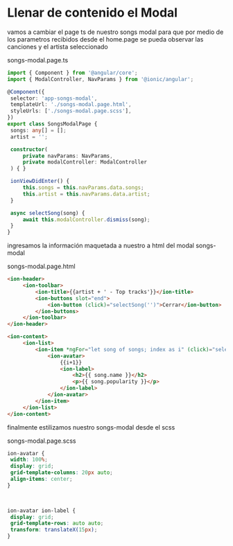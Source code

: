# Llenar de contenido el Modal

vamos a cambiar el page ts de nuestro songs modal para que por medio de los parametros recibidos desde el home.page se pueda observar las canciones y el artista seleccionado

songs-modal.page.ts
```ts
import { Component } from '@angular/core';
import { ModalController, NavParams } from '@ionic/angular';

@Component({
 selector: 'app-songs-modal',
 templateUrl: './songs-modal.page.html',
 styleUrls: ['./songs-modal.page.scss'],
})
export class SongsModalPage {
 songs: any[] = [];
 artist = '';

 constructor(
	 private navParams: NavParams,
	 private modalController: ModalController
 ) { }

 ionViewDidEnter() {
	 this.songs = this.navParams.data.songs;
	 this.artist = this.navParams.data.artist;
 }

 async selectSong(song) {
	 await this.modalController.dismiss(song);
 }
}
```

ingresamos la información maquetada a nuestro a html del modal songs-modal

songs-modal.page.html
```html
<ion-header>
	 <ion-toolbar>
		 <ion-title>{{artist + ' - Top tracks'}}</ion-title>
		 <ion-buttons slot="end">
			 <ion-button (click)="selectSong('')">Cerrar</ion-button>
		 </ion-buttons>
	 </ion-toolbar>
</ion-header>

<ion-content>
	 <ion-list>
		 <ion-item *ngFor="let song of songs; index as i" (click)="selectSong(song)">
			 <ion-avatar>
				 {{i+1}}
				 <ion-label>
					 <h2>{{ song.name }}</h2>
					 <p>{{ song.popularity }}</p>
				 </ion-label>
			 </ion-avatar>
		 </ion-item>
	 </ion-list>
</ion-content>
```

finalmente estilizamos nuestro songs-modal desde el scss

songs-modal.page.scss
```scss
ion-avatar {
 width: 100%;
 display: grid;
 grid-template-columns: 20px auto;
 align-items: center;
}

  

ion-avatar ion-label {
 display: grid;
 grid-template-rows: auto auto;
 transform: translateX(15px);
}
```